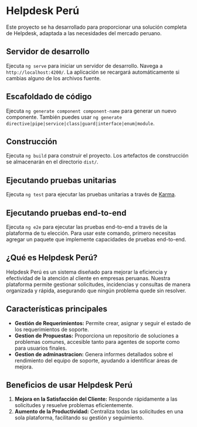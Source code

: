 # Helpdesk Perú

Este proyecto se ha desarrollado para proporcionar una solución completa de Helpdesk, adaptada a las necesidades del mercado peruano.

## Servidor de desarrollo

Ejecuta `ng serve` para iniciar un servidor de desarrollo. Navega a `http://localhost:4200/`. La aplicación se recargará automáticamente si cambias alguno de los archivos fuente.

## Escafoldado de código

Ejecuta `ng generate component component-name` para generar un nuevo componente. También puedes usar `ng generate directive|pipe|service|class|guard|interface|enum|module`.

## Construcción

Ejecuta `ng build` para construir el proyecto. Los artefactos de construcción se almacenarán en el directorio `dist/`.

## Ejecutando pruebas unitarias

Ejecuta `ng test` para ejecutar las pruebas unitarias a través de [Karma](https://karma-runner.github.io).

## Ejecutando pruebas end-to-end

Ejecuta `ng e2e` para ejecutar las pruebas end-to-end a través de la plataforma de tu elección. Para usar este comando, primero necesitas agregar un paquete que implemente capacidades de pruebas end-to-end.

## ¿Qué es Helpdesk Perú?

Helpdesk Perú es un sistema diseñado para mejorar la eficiencia y efectividad de la atención al cliente en empresas peruanas. Nuestra plataforma permite gestionar solicitudes, incidencias y consultas de manera organizada y rápida, asegurando que ningún problema quede sin resolver.

## Características principales

- **Gestión de Requerimientos:** Permite crear, asignar y seguir el estado de los requerimientos de soporte.
- **Gestion de Propuestas:** Proporciona un repositorio de soluciones a problemas comunes, accesible tanto para agentes de soporte como para usuarios finales.
- **Gestion de adminastracion:** Genera informes detallados sobre el rendimiento del equipo de soporte, ayudando a identificar áreas de mejora.


## Beneficios de usar Helpdesk Perú

1. **Mejora en la Satisfacción del Cliente:** Responde rápidamente a las solicitudes y resuelve problemas eficientemente.
2. **Aumento de la Productividad:** Centraliza todas las solicitudes en una sola plataforma, facilitando su gestión y seguimiento.

